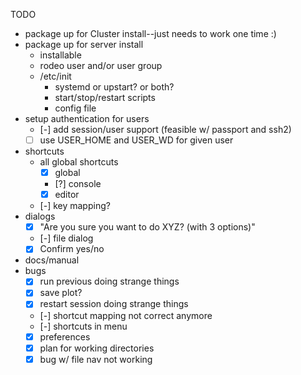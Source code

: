 TODO
- package up for Cluster install--just needs to work one time :)
- package up for server install
    - installable
    - rodeo user and/or user group
    - /etc/init
        - systemd or upstart? or both?
        - start/stop/restart scripts
        - config file
- setup authentication for users
    - [-] add session/user support (feasible w/ passport and ssh2)
    - [ ] use USER_HOME and USER_WD for given user
- shortcuts
    - all global shortcuts
      - [x] global
      - [?] console
      - [x] editor
    - [-] key mapping?
- dialogs
    - [x] "Are you sure you want to do XYZ? (with 3 options)"
    - [-] file dialog
    - [x] Confirm yes/no
- docs/manual
- bugs
    - [x] run previous doing strange things
    - [x] save plot?
    - [x] restart session doing strange things
    - [-] shortcut mapping not correct anymore
    - [-] shortcuts in menu
    - [x] preferences
    - [x] plan for working directories
    - [x] bug w/ file nav not working
